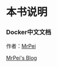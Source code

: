 # 本书说明

### Docker中文文档

作者：[MrPei](https://github.com/peizhouyu)

[MrPei's Blog](https://www.mrpei.cn)

